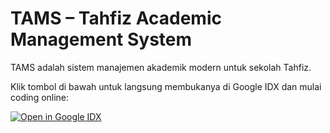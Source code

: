 # TAMS – Tahfiz Academic Management System

TAMS adalah sistem manajemen akademik modern untuk sekolah Tahfiz.

Klik tombol di bawah untuk langsung membukanya di Google IDX dan mulai coding online:

[![Open in Google IDX](https://developer.android.com/static/images/idx/open-in-idx.svg)](https://idx.google.com/import?url=https://github.com/USERNAME/tams)
